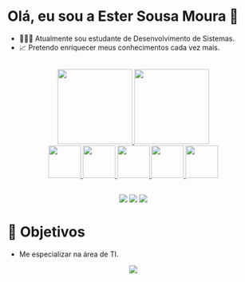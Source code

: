 # Olá, eu sou a Ester Sousa Moura 👋 
- 👩🏾‍💻 Atualmente sou estudante de Desenvolvimento de Sistemas.
- 📈 Pretendo enriquecer meus conhecimentos cada vez mais.
##

<div align="center">
  <a href="https://github.com/bistecateca">
  <img height="150em" src="https://github-readme-stats.vercel.app/api?username=bistecateca&show_icons=true&theme=radical&include_all_commits=true&count_private=true"/>
  <img height="150em" src="https://github-readme-stats.vercel.app/api/top-langs/?username=bistecateca&layout=compact&langs_count=7&theme=radical"/>
</div>

<div align="center"> 
<img src="https://cdn.jsdelivr.net/gh/devicons/devicon/icons/css3/css3-original.svg" height="65" width="65"/>
<img src="https://cdn.jsdelivr.net/gh/devicons/devicon/icons/html5/html5-original.svg" height="65" width="65"/>
<img src="https://cdn.jsdelivr.net/gh/devicons/devicon/icons/javascript/javascript-original.svg" height="65" width="65" /> 
<img src="https://cdn.jsdelivr.net/gh/devicons/devicon/icons/python/python-original-wordmark.svg" height="65" width="65" />
<img src="https://cdn.jsdelivr.net/gh/devicons/devicon/icons/androidstudio/androidstudio-original.svg" height="65" width="65"/>
</div>      

##

<div align="center">
  <a href="https://codepen.io/bistecateca" target="_blank"><img src="https://img.shields.io/badge/Codepen-000000?style=for-the-badge&logo=codepen&logoColor=white"></a>
  <a href = "mailto:contatoester.moura.sousa1010@gmail.com"><img src="https://img.shields.io/badge/Gmail-D14836?style=for-the-badge&logo=gmail&logoColor=white" target="_blank"></a>
  <a href="https://www.linkedin.com/in/ester-sousa-moura-1a189b208/" target="_blank"><img src="https://img.shields.io/badge/-LinkedIn-%230077B5?style=for-the-badge&logo=linkedin&logoColor=white" target="_blank"></a> 



</div>

# 📌 Objetivos
- Me especializar na área de TI. 

<div align="center">
<img src="https://c.tenor.com/bCfpwMjfAi0AAAAM/cat-typing.gif"/>
</div>
